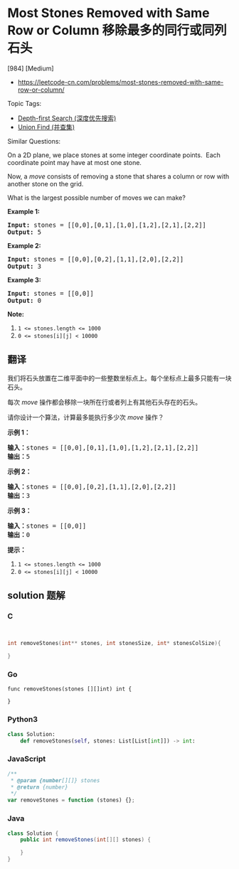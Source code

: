 # Most Stones Removed with Same Row or Column 移除最多的同行或同列石头

[984] [Medium]

- https://leetcode-cn.com/problems/most-stones-removed-with-same-row-or-column/

Topic Tags:

- [Depth-first Search (深度优先搜索)](https://leetcode-cn.com/tag/depth-first-search/)
- [Union Find (并查集)](https://leetcode-cn.com/tag/union-find/)

Similar Questions:

On a 2D plane, we place stones at some integer coordinate points.  Each coordinate point may have at most one stone.

Now, a _move_ consists of removing a stone that shares a column or row with another stone on the grid.

What is the largest possible number of moves we can make?

**Example 1:**

<pre><strong>Input: </strong>stones = <span id="example-input-1-2">[[0,0],[0,1],[1,0],[1,2],[2,1],[2,2]]</span>
<strong>Output: </strong>5
</pre>

**Example 2:**

<pre><strong>Input: </strong>stones = <span id="example-input-2-2">[[0,0],[0,2],[1,1],[2,0],[2,2]]</span>
<strong>Output: </strong>3
</pre>

**Example 3:**

<pre><strong>Input: </strong>stones = <span id="example-input-3-2">[[0,0]]</span>
<strong>Output: </strong>0
</pre>

**Note:**

1.  `1 <= stones.length <= 1000`
2.  `0 <= stones[i][j] < 10000`

## 翻译

我们将石头放置在二维平面中的一些整数坐标点上。每个坐标点上最多只能有一块石头。

每次 _move_ 操作都会移除一块所在行或者列上有其他石头存在的石头。

请你设计一个算法，计算最多能执行多少次 _move_ 操作？

**示例 1：**

<pre><strong>输入：</strong>stones = [[0,0],[0,1],[1,0],[1,2],[2,1],[2,2]]
<strong>输出：</strong>5
</pre>

**示例 2：**

<pre><strong>输入：</strong>stones = [[0,0],[0,2],[1,1],[2,0],[2,2]]
<strong>输出：</strong>3
</pre>

**示例 3：**

<pre><strong>输入：</strong>stones = [[0,0]]
<strong>输出：</strong>0
</pre>

**提示：**

1.  `1 <= stones.length <= 1000`
2.  `0 <= stones[i][j] < 10000`

## solution 题解

### C

```c


int removeStones(int** stones, int stonesSize, int* stonesColSize){

}


```

### Go

```golang
func removeStones(stones [][]int) int {

}
```

### Python3

```python
class Solution:
    def removeStones(self, stones: List[List[int]]) -> int:

```

### JavaScript

```javascript
/**
 * @param {number[][]} stones
 * @return {number}
 */
var removeStones = function (stones) {};
```

### Java

```java
class Solution {
    public int removeStones(int[][] stones) {

    }
}
```
